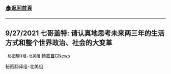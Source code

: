 ###  [:house:返回首頁](https://github.com/ourhimalayas/txt)
---


## 9/27/2021 七哥盖特: 请认真地思考未来两三年的生活方式和整个世界政治、社会的大变革
` 秘密翻译组-北美组` [轉載自GNews](https://gnews.org/zh-hans/1559273/)

秘密翻译组-北美组
